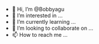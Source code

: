 - 👋 Hi, I’m @Bobbyagu
- 👀 I’m interested in ...
- 🌱 I’m currently learning ...
- 💞️ I’m looking to collaborate on ...
- 📫 How to reach me ...

<!---
Bobbyagu/Bobbyagu is a ✨ special ✨ repository because its `README.md` (this file) appears on your GitHub profile.
You can click the Preview link to take a look at your changes.
--->
